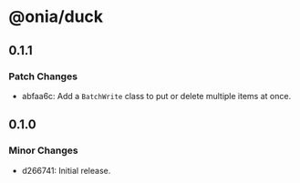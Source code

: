 # @onia/duck

## 0.1.1

### Patch Changes

- abfaa6c: Add a `BatchWrite` class to put or delete multiple items at once.

## 0.1.0

### Minor Changes

- d266741: Initial release.
